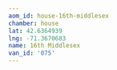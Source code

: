 ```yaml
---
aom_id: house-16th-middlesex
chamber: house
lat: 42.6364939
lng: -71.3670683
name: 16th Middlesex
van_id: '075'
---
```

